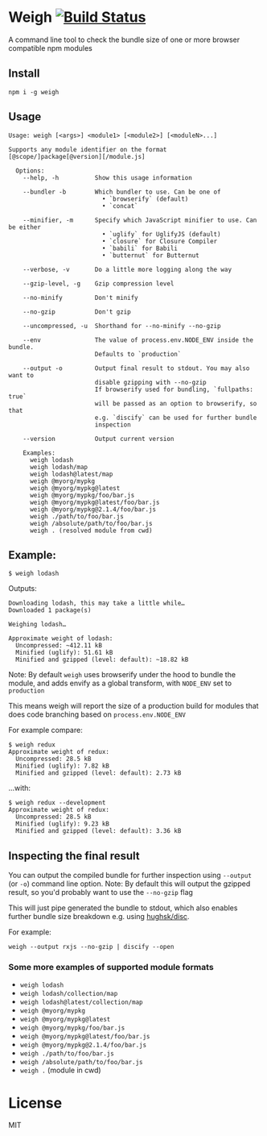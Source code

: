 # Weigh [![Build Status](https://travis-ci.org/bjoerge/weigh.svg)](https://travis-ci.org/bjoerge/weigh)

A command line tool to check the bundle size of one or more browser compatible npm modules

## Install

```
npm i -g weigh
```

## Usage

```
Usage: weigh [<args>] <module1> [<module2>] [<moduleN>...]

Supports any module identifier on the format [@scope/]package[@version][/module.js]

  Options:
    --help, -h          Show this usage information

    --bundler -b        Which bundler to use. Can be one of
                          • `browserify` (default)
                          • `concat`

    --minifier, -m      Specify which JavaScript minifier to use. Can be either
                          • `uglify` for UglifyJS (default)
                          • `closure` for Closure Compiler
                          • `babili` for Babili
                          • `butternut` for Butternut

    --verbose, -v       Do a little more logging along the way

    --gzip-level, -g    Gzip compression level

    --no-minify         Don't minify

    --no-gzip           Don't gzip

    --uncompressed, -u  Shorthand for --no-minify --no-gzip

    --env               The value of process.env.NODE_ENV inside the bundle.
                        Defaults to `production`

    --output -o         Output final result to stdout. You may also want to
                        disable gzipping with --no-gzip
                        If browserify used for bundling, `fullpaths: true`
                        will be passed as an option to browserify, so that
                        e.g. `discify` can be used for further bundle
                        inspection

    --version           Output current version

    Examples:
      weigh lodash
      weigh lodash/map
      weigh lodash@latest/map
      weigh @myorg/mypkg
      weigh @myorg/mypkg@latest
      weigh @myorg/mypkg/foo/bar.js
      weigh @myorg/mypkg@latest/foo/bar.js
      weigh @myorg/mypkg@2.1.4/foo/bar.js
      weigh ./path/to/foo/bar.js
      weigh /absolute/path/to/foo/bar.js
      weigh . (resolved module from cwd)
```

## Example:
```
$ weigh lodash
```
Outputs:
```
Downloading lodash, this may take a little while…
Downloaded 1 package(s)

Weighing lodash…

Approximate weight of lodash:
  Uncompressed: ~412.11 kB
  Minified (uglify): 51.61 kB
  Minified and gzipped (level: default): ~18.82 kB
```

Note: By default `weigh` uses browserify under the hood to bundle the module, and adds envify as a global transform, with `NODE_ENV` set to `production`

This means weigh will report the size of a production build for modules that does code branching based on `process.env.NODE_ENV`

For example compare:

```
$ weigh redux
Approximate weight of redux:
  Uncompressed: 28.5 kB
  Minified (uglify): 7.82 kB
  Minified and gzipped (level: default): 2.73 kB
```

...with:

```
$ weigh redux --development
Approximate weight of redux:
  Uncompressed: 28.5 kB
  Minified (uglify): 9.23 kB
  Minified and gzipped (level: default): 3.36 kB
```

## Inspecting the final result
You can output the compiled bundle for further inspection using `--output` (or `-o`) command line option. Note: By default this will output the gzipped result, so you'd probably want to use the `--no-gzip` flag 

This will just pipe generated the bundle to stdout, which also enables further bundle size breakdown e.g. using [hughsk/disc](https://github.com/hughsk/disc).

For example:

```
weigh --output rxjs --no-gzip | discify --open
```

### Some more examples of supported module formats

- `weigh lodash`
- `weigh lodash/collection/map`
- `weigh lodash@latest/collection/map`
- `weigh @myorg/mypkg`
- `weigh @myorg/mypkg@latest`
- `weigh @myorg/mypkg/foo/bar.js`
- `weigh @myorg/mypkg@latest/foo/bar.js`
- `weigh @myorg/mypkg@2.1.4/foo/bar.js`
- `weigh ./path/to/foo/bar.js`
- `weigh /absolute/path/to/foo/bar.js`
- `weigh .` (module in cwd)

# License

MIT
